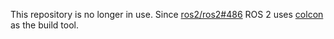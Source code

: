 This repository is no longer in use.
Since [ros2/ros2#486](https://github.com/ros2/ros2/pull/486) ROS 2 uses [colcon](https://github.com/colcon/) as the build tool.

